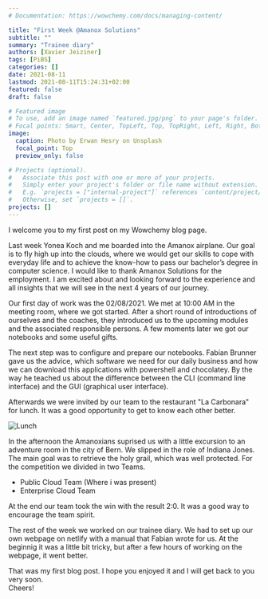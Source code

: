 ```yaml
---
# Documentation: https://wowchemy.com/docs/managing-content/

title: "First Week @Amanox Solutions"
subtitle: ""
summary: "Trainee diary"
authors: [Xavier Jeiziner]
tags: [PiBS]
categories: []
date: 2021-08-11
lastmod: 2021-08-11T15:24:31+02:00
featured: false
draft: false

# Featured image
# To use, add an image named `featured.jpg/png` to your page's folder.
# Focal points: Smart, Center, TopLeft, Top, TopRight, Left, Right, BottomLeft, Bottom, BottomRight.
image:
  caption: Photo by Erwan Hesry on Unsplash
  focal_point: Top
  preview_only: false

# Projects (optional).
#   Associate this post with one or more of your projects.
#   Simply enter your project's folder or file name without extension.
#   E.g. `projects = ["internal-project"]` references `content/project/deep-learning/index.md`.
#   Otherwise, set `projects = []`.
projects: []
---
```

<p align="justify">
I welcome you to my first post on my Wowchemy blog page.

Last week Yonea Koch and me boarded into the Amanox airplane. Our goal is to fly high up into the clouds, where we would get our skills to cope with everyday life and to achieve the know-how to pass our bachelor’s degree in computer science. I would like to thank Amanox Solutions for the employment. I am excited about and looking forward to the experience and all insights that we will see in the next 4 years of our journey.

Our first day of work was the 02/08/2021. We met at 10:00 AM in the meeting room, where we got started. After a short round of introductions of ourselves and the coaches, they introduced us to the upcoming modules and the associated responsible persons. A few moments later we got our notebooks and some useful gifts.

The next step was to configure and prepare our notebooks. Fabian Brunner gave us the advice, which software we need for our daily business and how we can download this applications with powershell and chocolatey. By the way he teached us about the difference between the CLI (command line interface) and the GUI (graphical user interface).

Afterwards we were invited by our team to the restaurant "La Carbonara" for lunch. It was a good opportunity to get to know each other better.

![Lunch](carbonara.jpg "<b>Lunch</b> (Credits: Kirusihaan Sathiyapalan)")

In the afternoon the Amanoxians suprised us with a little excursion to an adventure room in the city of Bern. We slipped in the role of Indiana Jones. The main goal was to retrieve the holy grail, which was well protected. For the competition we divided in two Teams.
* Public Cloud Team (Where i was present)
* Enterprise Cloud Team<br>

At the end our team took the win with the result 2:0. It was a good way to encourage the team spirit.

The rest of the week we worked on our trainee diary. We had to set up our own webpage on netlify with a manual that Fabian wrote for us. At the beginnig it was a little bit tricky, but after a few hours of working on the webpage, it went better.

That was my first blog post. I hope you enjoyed it and I will get back to you very soon.<br>
Cheers!
</p>
